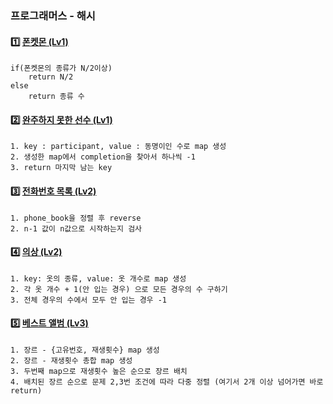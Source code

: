 ### 프로그래머스 - 해시

#### 1️⃣ [폰켓몬 (Lv1)](https://github.com/seobbang/coding-test/blob/main/hash/%ED%8F%B0%EC%BC%93%EB%AA%AC.js)

```
if(폰켓몬의 종류가 N/2이상)
    return N/2
else
    return 종류 수
```

#### 2️⃣ [완주하지 못한 선수 (Lv1)](https://github.com/seobbang/coding-test/blob/main/hash/%EC%99%84%EC%A3%BC%ED%95%98%EC%A7%80%EB%AA%BB%ED%95%9C%EC%84%A0%EC%88%98.js)

```
1. key : participant, value : 동명이인 수로 map 생성
2. 생성한 map에서 completion을 찾아서 하나씩 -1
3. return 마지막 남는 key
```

#### 3️⃣ [전화번호 목록 (Lv2)](https://github.com/seobbang/coding-test/blob/main/hash/%EC%A0%84%ED%99%94%EB%B2%88%ED%98%B8%EB%AA%A9%EB%A1%9D.js)

```
1. phone_book을 정렬 후 reverse
2. n-1 값이 n값으로 시작하는지 검사
```

#### 4️⃣ [의상 (Lv2)](https://github.com/seobbang/coding-test/blob/main/hash/%EC%9D%98%EC%83%81.js)

```
1. key: 옷의 종류, value: 옷 개수로 map 생성
2. 각 옷 개수 + 1(안 입는 경우) 으로 모든 경우의 수 구하기
3. 전체 경우의 수에서 모두 안 입는 경우 -1
```

#### 5️⃣ [베스트 앨범 (Lv3)](https://github.com/seobbang/coding-test/blob/main/hash/%EB%B2%A0%EC%8A%A4%ED%8A%B8%EC%95%A8%EB%B2%94.js)

```
1. 장르 - {고유번호, 재생횟수} map 생성
2. 장르 - 재생횟수 총합 map 생성
3. 두번째 map으로 재생횟수 높은 순으로 장르 배치
4. 배치된 장르 순으로 문제 2,3번 조건에 따라 다중 정렬 (여기서 2개 이상 넘어가면 바로 return)
```

